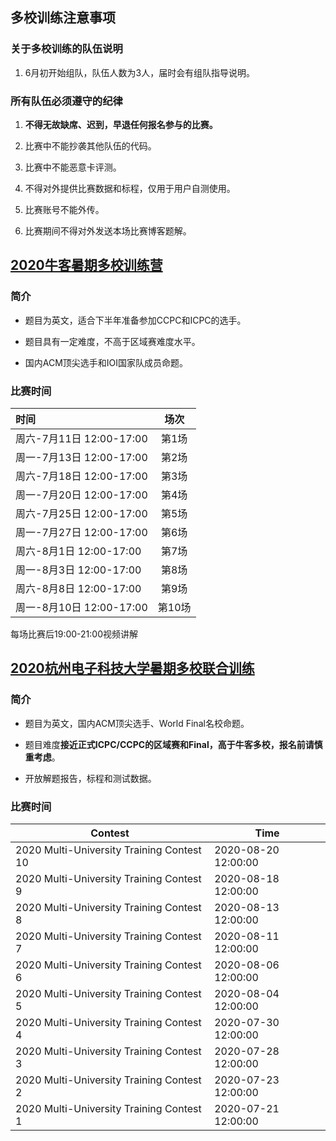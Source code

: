 ## 多校训练注意事项

### 关于多校训练的队伍说明

1. 6月初开始组队，队伍人数为3人，届时会有组队指导说明。

### 所有队伍必须遵守的纪律

1.  **不得无故缺席、迟到，早退任何报名参与的比赛。**

2. 比赛中不能抄袭其他队伍的代码。

3. 比赛中不能恶意卡评测。

4. 不得对外提供比赛数据和标程，仅用于用户自测使用。
   
5. 比赛账号不能外传。

6. 比赛期间不得对外发送本场比赛博客题解。

## [2020牛客暑期多校训练营](https://ac.nowcoder.com/acm/contest/vip-index?&headNav=www)

### 简介
- 题目为英文，适合下半年准备参加CCPC和ICPC的选手。

- 题目具有一定难度，不高于区域赛难度水平。
- 国内ACM顶尖选手和IOI国家队成员命题。

### 比赛时间

| 时间                 |  场次  |
|:---|:--:|
| 周六\-7月11日 12:00\-17:00 | 第1场 |
| 周一\-7月13日 12:00\-17:00 | 第2场 |
| 周六\-7月18日 12:00\-17:00 | 第3场 |
| 周一\-7月20日 12:00\-17:00 | 第4场 |
| 周六\-7月25日 12:00\-17:00 | 第5场 |
| 周一\-7月27日 12:00\-17:00 | 第6场 |
| 周六\-8月1日 12:00\-17:00  | 第7场 |
| 周一\-8月3日 12:00\-17:00  | 第8场 |
| 周六\-8月8日 12:00\-17:00  | 第9场 |
| 周一\-8月10日 12:00\-17:00 | 第10场 |

每场比赛后19:00-21:00视频讲解


## [2020杭州电子科技大学暑期多校联合训练](http://acm.hdu.edu.cn/contests/contest_list.php)
### 简介
- 题目为英文，国内ACM顶尖选手、World Final名校命题。

- 题目难度**接近正式ICPC/CCPC的区域赛和Final，高于牛客多校，报名前请慎重考虑**。
  
- 开放解题报告，标程和测试数据。
### 比赛时间

|Contest|Time|
|--------------------------------------------|-----------------------|
| 2020 Multi\-University Training Contest 10 | 2020\-08\-20 12:00:00 |
| 2020 Multi\-University Training Contest 9  | 2020\-08\-18 12:00:00 |
| 2020 Multi\-University Training Contest 8  | 2020\-08\-13 12:00:00 |
| 2020 Multi\-University Training Contest 7  | 2020\-08\-11 12:00:00 |
| 2020 Multi\-University Training Contest 6  | 2020\-08\-06 12:00:00 |
| 2020 Multi\-University Training Contest 5  | 2020\-08\-04 12:00:00 |
| 2020 Multi\-University Training Contest 4  | 2020\-07\-30 12:00:00 |
| 2020 Multi\-University Training Contest 3  | 2020\-07\-28 12:00:00 |
| 2020 Multi\-University Training Contest 2  | 2020\-07\-23 12:00:00 |
| 2020 Multi\-University Training Contest 1  | 2020\-07\-21 12:00:00 |
